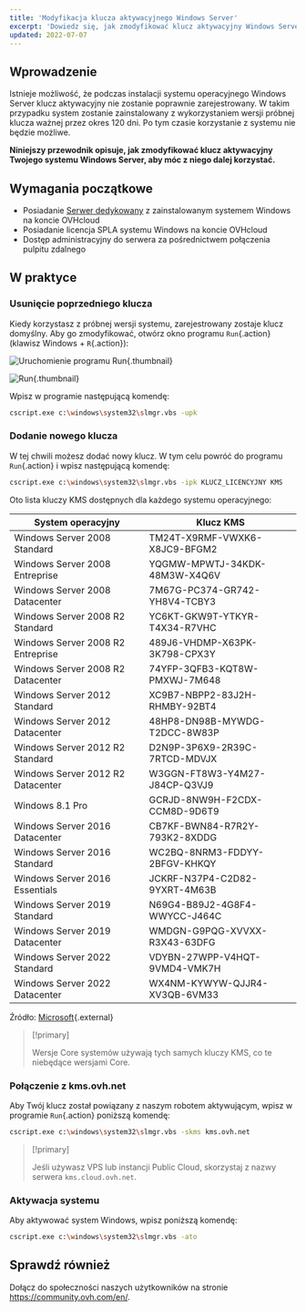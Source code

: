 ```yaml
---
title: 'Modyfikacja klucza aktywacyjnego Windows Server'
excerpt: 'Dowiedz się, jak zmodyfikować klucz aktywacyjny Windows Server'
updated: 2022-07-07
---
```


## Wprowadzenie

Istnieje możliwość, że podczas instalacji systemu operacyjnego Windows Server klucz aktywacyjny nie zostanie poprawnie zarejestrowany. W takim przypadku system zostanie zainstalowany z wykorzystaniem wersji próbnej klucza ważnej przez okres 120 dni. Po tym czasie korzystanie z systemu nie będzie możliwe.

**Niniejszy przewodnik opisuje, jak zmodyfikować klucz aktywacyjny Twojego systemu Windows Server, aby móc z niego dalej korzystać.**

## Wymagania początkowe

- Posiadanie [Serwer dedykowany](/links/bare-metal/bare-metalos/server-windows/) z zainstalowanym systemem Windows na koncie OVHcloud
- Posiadanie licencja SPLA systemu Windows na koncie OVHcloud
- Dostęp administracyjny do serwera za pośrednictwem połączenia pulpitu zdalnego

## W praktyce

### Usunięcie poprzedniego klucza

Kiedy korzystasz z próbnej wersji systemu, zarejestrowany zostaje klucz domyślny. Aby go zmodyfikować, otwórz okno programu `Run`{.action} (klawisz Windows + `R`{.action}):

![Uruchomienie programu Run](images/executer.png){.thumbnail}

![Run](images/executer2.png){.thumbnail}

Wpisz w programie następującą komendę:

```bash
cscript.exe c:\windows\system32\slmgr.vbs -upk
```

### Dodanie nowego klucza

W tej chwili możesz dodać nowy klucz. W tym celu powróć do programu `Run`{.action} i wpisz następującą komendę:

```bash
cscript.exe c:\windows\system32\slmgr.vbs -ipk KLUCZ_LICENCYJNY KMS
```

Oto lista kluczy KMS dostępnych dla każdego systemu operacyjnego:

|System operacyjny|Klucz KMS|
|---|---|
|Windows Server 2008 Standard|TM24T-X9RMF-VWXK6-X8JC9-BFGM2|
|Windows Server 2008 Entreprise|YQGMW-MPWTJ-34KDK-48M3W-X4Q6V|
|Windows Server 2008 Datacenter|7M67G-PC374-GR742-YH8V4-TCBY3|
|Windows Server 2008 R2 Standard|YC6KT-GKW9T-YTKYR-T4X34-R7VHC|
|Windows Server 2008 R2 Entreprise|489J6-VHDMP-X63PK-3K798-CPX3Y|
|Windows Server 2008 R2 Datacenter|74YFP-3QFB3-KQT8W-PMXWJ-7M648|
|Windows Server 2012 Standard|XC9B7-NBPP2-83J2H-RHMBY-92BT4|
|Windows Server 2012 Datacenter|48HP8-DN98B-MYWDG-T2DCC-8W83P|
|Windows Server 2012 R2 Standard|D2N9P-3P6X9-2R39C-7RTCD-MDVJX|
|Windows Server 2012 R2 Datacenter|W3GGN-FT8W3-Y4M27-J84CP-Q3VJ9|
|Windows 8.1 Pro|GCRJD-8NW9H-F2CDX-CCM8D-9D6T9|
|Windows Server 2016 Datacenter|CB7KF-BWN84-R7R2Y-793K2-8XDDG|
|Windows Server 2016 Standard|WC2BQ-8NRM3-FDDYY-2BFGV-KHKQY|
|Windows Server 2016 Essentials|JCKRF-N37P4-C2D82-9YXRT-4M63B|
|Windows Server 2019 Standard|N69G4-B89J2-4G8F4-WWYCC-J464C|
|Windows Server 2019 Datacenter|WMDGN-G9PQG-XVVXX-R3X43-63DFG|
|Windows Server 2022 Standard|VDYBN-27WPP-V4HQT-9VMD4-VMK7H|
|Windows Server 2022 Datacenter|WX4NM-KYWYW-QJJR4-XV3QB-6VM33|

Źródło: [Microsoft](https://docs.microsoft.com/en-gb/windows-server/get-started/kmsclientkeys){.external}

> [!primary]
>
> Wersje Core systemów używają tych samych kluczy KMS, co te niebędące wersjami Core.
> 

### Połączenie z kms.ovh.net

Aby Twój klucz został powiązany z naszym robotem aktywującym, wpisz w programie `Run`{.action} poniższą komendę:

```bash
cscript.exe c:\windows\system32\slmgr.vbs -skms kms.ovh.net
```

> [!primary]
>
> Jeśli używasz VPS lub instancji Public Cloud, skorzystaj z nazwy serwera `kms.cloud.ovh.net`.
> 

### Aktywacja systemu

Aby aktywować system Windows, wpisz poniższą komendę:

```bash
cscript.exe c:\windows\system32\slmgr.vbs -ato
```

## Sprawdź również
 
Dołącz do społeczności naszych użytkowników na stronie <https://community.ovh.com/en/>.